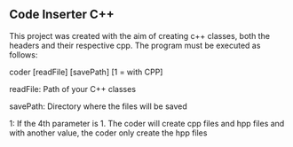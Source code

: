 <h2>Code Inserter C++</h2>
<p>This project was created with the aim of creating c++ classes, both the headers and their respective cpp.
The program must be executed as follows:</p>
<p>coder [readFile] [savePath] [1 = with CPP]</p>
<p>readFile: Path of your C++ classes</p>
<p>savePath: Directory where the files will be saved </p>
<p>1: If the 4th parameter is 1. The coder will create cpp files and hpp files and with another value, the coder only create the hpp files</p>
